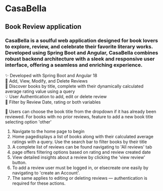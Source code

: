 # CasaBella
## Book Review application
### CasaBella is a soulful web application designed for book lovers to explore, review, and celebrate their favorite literary works. Developed using Spring Boot and Angular, CasaBella combines robust backend architecture with a sleek and responsive user interface, offering a seamless and enriching experience.<br>

✨ Developed with Spring Boot and Angular 18<br>
🍃 Add, View, Modify, and Delete Reviews<br>
🍃 Discover books by title, complete with their dynamically calculated average rating value using a query<br>
💡 User Authentication to add, edit or delete review<br>
🍃 Filter by Review Date, rating or both variables<br>

🦋 Users can choose the book title from the dropdown if it has already been reviewed. For books with no prior reviews, feature to add a new book title selecting option 'other'<br>

1. Navigate to the home page to begin
2. Home pagedisplays a list of books along with their calculated average ratings with a query. Use the search bar to filter books by their title
3. A complete list of reviews can be found navigating to 'All reviews' tab
4. page offers filtering options based on rating and review created date
5. View detailed insights about a review by clicking the 'view review' button.
6. To add a review user must be logged in, or elsecreate one easily by navigating to 'create an Account'.
7. The same applies to editing or deleting reviews — authentication is required for these actions.
